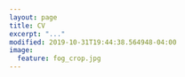 ```yaml
---
layout: page
title: CV
excerpt: "..."
modified: 2019-10-31T19:44:38.564948-04:00
image:
  feature: fog_crop.jpg
---
```



